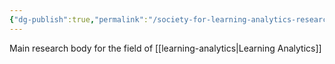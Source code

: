```yaml
---
{"dg-publish":true,"permalink":"/society-for-learning-analytics-research/"}
---
```


Main research body for the field of [[learning-analytics\|Learning Analytics]]